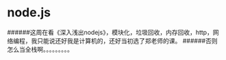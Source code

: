 # node.js
######这周在看《深入浅出nodejs》，模块化，垃圾回收，内存回收，http，网络编程，我只能说还好我是计算机的，还好当初选了郑老师的课。
######否则怎么当全栈啊。。。。。。。。。
